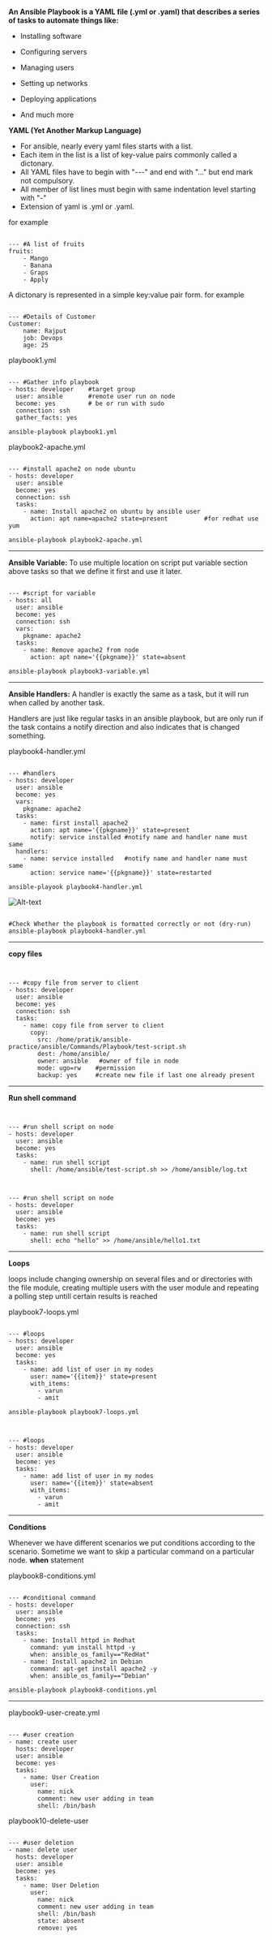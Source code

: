 **An Ansible Playbook is a YAML file (.yml or .yaml) that describes a series of tasks to automate things like:**

- Installing software

- Configuring servers

- Managing users

- Setting up networks

- Deploying applications

- And much more

**YAML (Yet Another Markup Language)**
- For ansible, nearly every yaml files starts with a list.
- Each item in the list is a list of key-value pairs commonly called a dictonary.
- All YAML files have to begin with "---" and end with "..." but end mark not compulsory.
- All member of list lines must begin with same indentation level starting with "-"
- Extension of yaml is .yml or .yaml.

for example 
<pre><code>
--- #A list of fruits
fruits:
    - Mango
    - Banana
    - Graps
    - Apply
</code></pre>

A dictonary is represented in a simple key:value pair form.
for example
<pre><code>
--- #Details of Customer
Customer:
    name: Rajput
    job: Devops
    age: 25
</code></pre>

playbook1.yml
<pre><code>
--- #Gather info playbook
- hosts: developer    #target group
  user: ansible       #remote user run on node
  become: yes         # be or run with sudo
  connection: ssh
  gather_facts: yes
</code></pre>
<pre><code>ansible-playbook playbook1.yml</code></pre>

playbook2-apache.yml
<pre><code>
--- #install apache2 on node ubuntu
- hosts: developer
  user: ansible
  become: yes
  connection: ssh
  tasks:
    - name: Install apache2 on ubuntu by ansible user
      action: apt name=apache2 state=present          #for redhat use yum
</code></pre>
<pre><code>ansible-playbook playbook2-apache.yml</code></pre>


-----------------------------------------------------------------------------

**Ansible Variable:** To use multiple location on script put variable section above tasks so that we define it first and use it later.

<pre><code>
--- #script for variable
- hosts: all
  user: ansible
  become: yes
  connection: ssh
  vars:
    pkgname: apache2
  tasks:
    - name: Remove apache2 from node 
      action: apt name='{{pkgname}}' state=absent
</code></pre>
<pre><code>ansible-playbook playbook3-variable.yml</code></pre>

----------------------------------------------------------------------------

**Ansible Handlers:** A handler is exactly the same as a task, but it will run when called by another task.

Handlers are just like regular tasks in an ansible playbook, but are only run if the task contains a notify direction and also indicates that is changed something.

playbook4-handler.yml
<pre><code>
--- #handlers
- hosts: developer
  user: ansible
  become: yes
  vars:
    pkgname: apache2
  tasks:
    - name: first install apache2
      action: apt name='{{pkgname}}' state=present
      notify: service installed #notify name and handler name must same
  handlers:
    - name: service installed   #notify name and handler name must same
      action: service name='{{pkgname}}' state=restarted
</code></pre>
<pre><code>ansible-playook playbook4-handler.yml</code></pre>
![Alt-text](https://github.com/herrry107/ansible/blob/main/images/ansible-handler.png)

<pre><code>
#Check Whether the playbook is formatted correctly or not (dry-run)
ansible-playbook playbook4-handler.yml
</code></pre>

----------------------------------------------------------------------------

**copy files**

<pre><code>

--- #copy file from server to client
- hosts: developer
  user: ansible
  become: yes
  connection: ssh
  tasks:
    - name: copy file from server to client
      copy:
        src: /home/pratik/ansible-practice/ansible/Commands/Playbook/test-script.sh
        dest: /home/ansible/
        owner: ansible   #owner of file in node
        mode: ugo=rw    #permission
        backup: yes     #create new file if last one already present
</code></pre>

----------------------------------------------------------------------------

**Run shell command**

<pre><code>

--- #run shell script on node
- hosts: developer
  user: ansible
  become: yes
  tasks:
    - name: run shell script
      shell: /home/ansible/test-script.sh >> /home/ansible/log.txt
</code></pre>

<pre><code>

--- #run shell script on node
- hosts: developer
  user: ansible
  become: yes
  tasks:
    - name: run shell script
      shell: echo "hello" >> /home/ansible/hello1.txt
</code></pre>

----------------------------------------------------------------------------

**Loops**

loops include changing ownership on several files and or directories with the file module, creating multiple users with the user module and repeating a polling step untill certain results is reached

playbook7-loops.yml
<pre><code>
--- #loops
- hosts: developer
  user: ansible
  become: yes
  tasks:
    - name: add list of user in my nodes
      user: name='{{item}}' state=present
      with_items:
        - varun
        - amit
</code></pre>
<pre><code>ansible-playbook playbook7-loops.yml</code></pre>
<pre><code>

--- #loops
- hosts: developer
  user: ansible
  become: yes
  tasks:
    - name: add list of user in my nodes
      user: name='{{item}}' state=absent
      with_items:
        - varun
        - amit
</code></pre>

----------------------------------------------------------------------------

**Conditions**

Whenever we have different scenarios we put conditions according to the scenario. Sometime we want to skip a particular command on a particular node.
**when** statement

playbook8-conditions.yml
<pre><code>
--- #conditional command
- hosts: developer
  user: ansible
  become: yes
  connection: ssh
  tasks:
    - name: Install httpd in Redhat
      command: yum install httpd -y
      when: ansible_os_family=="RedHat"
    - name: Install apache2 in Debian
      command: apt-get install apache2 -y
      when: ansible_os_family=="Debian"
</code></pre>
<pre><code>ansible-playbook playbook8-conditions.yml</code></pre>

----------------------------------------------------------------------------

playbook9-user-create.yml
<pre><code>
--- #user creation
- name: create user
  hosts: developer
  user: ansible
  become: yes
  tasks:
    - name: User Creation
      user:
        name: nick
        comment: new user adding in team
        shell: /bin/bash
</code></pre>

playbook10-delete-user
<pre><code>
--- #user deletion
- name: delete user
  hosts: developer
  user: ansible
  become: yes
  tasks:
    - name: User Deletion
      user:
        name: nick
        comment: new user adding in team
        shell: /bin/bash
        state: absent
        remove: yes
</code></pre>
